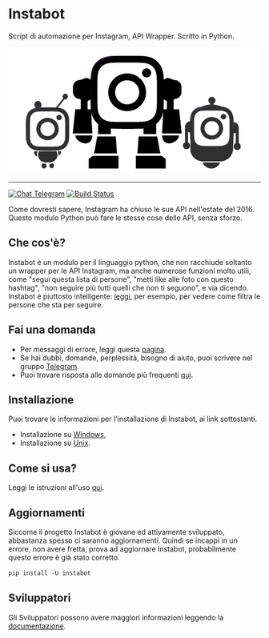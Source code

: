 # Instabot

Script di automazione per Instagram, API Wrapper. Scritto in Python.

![Instabot is better than other open-source bots!](../img/tag%20instabot.png "Instabot is better than other open-source bots!")

___
[![Chat Telegram ](https://img.shields.io/badge/chat%20on-Telegram-blue.svg)](https://t.me/joinchat/AAAAAEHxHAtKhKo4X4r7xg)
[![Build Status](https://travis-ci.org/instagrambot/instabot.svg?branch=master)](https://travis-ci.org/instagrambot/instabot)

Come dovresti sapere, Instagram ha chiuso le sue API nell'estate del 2016. Questo modulo Python può fare le stesse cose delle API, senza sforzo.

## Che cos'è?

Instabot è un modulo per il linguaggio python, che non racchiude soltanto un wrapper per le API Instagram, ma anche numerose funzioni molto utili, come "segui questa lista di persone", "metti like alle foto con questo hashtag", "non seguire più tutti quelli che non ti seguono", e via dicendo. Instabot è piuttosto intelligente: [leggi](Filtration.md), per esempio, per vedere come filtra le persone che sta per seguire.

## Fai una domanda

* Per messaggi di errore, leggi questa [pagina](https://github.com/instagrambot/instabot/issues).
* Se hai dubbi, domande, perplessità, bisogno di aiuto, puoi scrivere nel gruppo [Telegram](https://t.me/instabotproject).
* Puoi trovare risposta alle domande più frequenti [qui](FAQ.md).

## Installazione

Puoi trovare le informazioni per l'installazione di Instabot, ai link sottostanti.
* Installazione su [Windows](Installation_on_Windows.md),
* Installazione su [Unix](Installation_on_Unix.md).

## Come si usa?

Leggi le istruzioni all'uso [qui](How_to_use.md).

## Aggiornamenti

Siccome il progetto Instabot è giovane ed attivamente sviluppato, abbastanza spesso ci saranno aggiornamenti. Quindi se incappi in un errore, non avere fretta, prova ad aggiornare Instabot, probabilmente questo errore è già stato corretto.

``` python
pip install -U instabot
```

## Sviluppatori

Gli Sviluppatori possono avere maggiori informazioni leggendo la [documentazione](For_developers.md).
